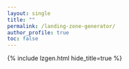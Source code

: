 ```yaml
---
layout: single
title: ""
permalink: /landing-zone-generator/
author_profile: true
toc: false
---
```


{% include lzgen.html hide_title=true %}
